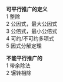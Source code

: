 **可平行推广的定义**  
1 整除  
2 公因式，最大公因式  
3 公倍式，最小公倍式  
4 可约/不可约多项式  
5 因式分解定理  
  
**不能平行推广的**  
1 带余除法  
2 辗转相除  
